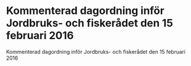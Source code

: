 # Kommenterad dagordning inför Jordbruks- och fiskerådet den 15 februari 2016

Kommenterad dagordning inför Jordbruks- och fiskerådet den 15 februari 2016
